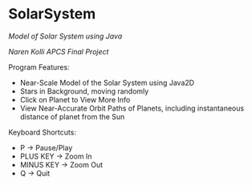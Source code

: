 # SolarSystem

*Model of Solar System using Java*

_Naren Kolli_
_APCS Final Project_

Program Features:
* Near-Scale Model of the Solar System using Java2D 
* Stars in Background, moving randomly
* Click on Planet to View More Info
* View Near-Accurate Orbit Paths of Planets, including instantaneous distance of planet from the Sun 

Keyboard Shortcuts: 
 * P -> Pause/Play
 * PLUS KEY -> Zoom In
 * MINUS KEY -> Zoom Out
 * Q -> Quit
 
